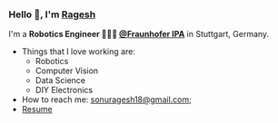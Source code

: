 ### Hello 👋, I'm [Ragesh](https://enigmaragesh.github.io) 


I'm a **Robotics Engineer 👨🏽‍💼 [@Fraunhofer IPA](https://www.ipa.fraunhofer.de/)** in Stuttgart, Germany. <br />

- Things that I love working are:
  - Robotics 
  - Computer Vision
  - Data Science
  - DIY Electronics 
- How to reach me: <sonuragesh18@gmail.com>;
- [Resume](https://www.linkedin.com/in/ragesh-ramachandran/)
